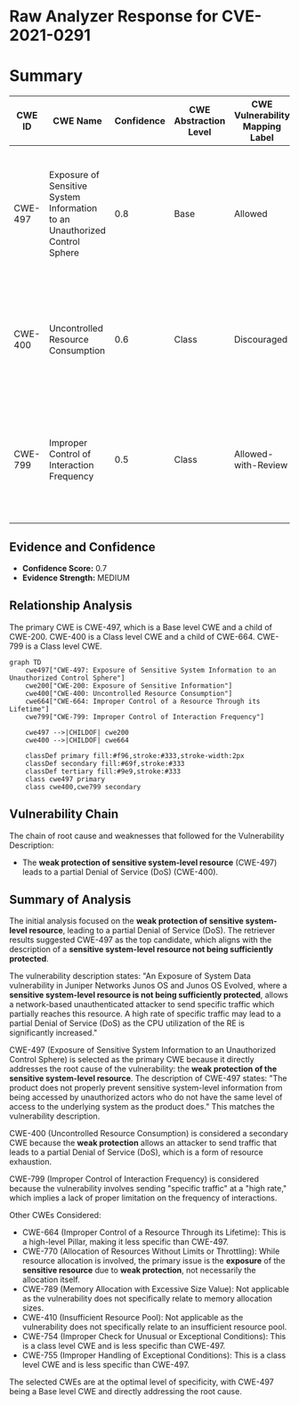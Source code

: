 # Raw Analyzer Response for CVE-2021-0291

# Summary
| CWE ID | CWE Name | Confidence | CWE Abstraction Level | CWE Vulnerability Mapping Label | CWE-Vulnerability Mapping Notes |
|---|---|---|---|---|---|
| CWE-497 | Exposure of Sensitive System Information to an Unauthorized Control Sphere | 0.8 | Base | Allowed | Primary CWE. The product does not properly prevent sensitive system-level information from being accessed by unauthorized actors. |
| CWE-400 | Uncontrolled Resource Consumption | 0.6 | Class | Discouraged | Secondary CWE. The product does not properly control the allocation and maintenance of a limited resource. |
| CWE-799 | Improper Control of Interaction Frequency | 0.5 | Class | Allowed-with-Review | Secondary CWE. The product does not properly limit the number or frequency of interactions that it has with an actor. |

## Evidence and Confidence

*   **Confidence Score:** 0.7
*   **Evidence Strength:** MEDIUM

## Relationship Analysis
The primary CWE is CWE-497, which is a Base level CWE and a child of CWE-200. CWE-400 is a Class level CWE and a child of CWE-664. CWE-799 is a Class level CWE.

```mermaid
graph TD
    cwe497["CWE-497: Exposure of Sensitive System Information to an Unauthorized Control Sphere"]
    cwe200["CWE-200: Exposure of Sensitive Information"]
    cwe400["CWE-400: Uncontrolled Resource Consumption"]
    cwe664["CWE-664: Improper Control of a Resource Through its Lifetime"]
    cwe799["CWE-799: Improper Control of Interaction Frequency"]
    
    cwe497 -->|CHILDOF| cwe200
    cwe400 -->|CHILDOF| cwe664
    
    classDef primary fill:#f96,stroke:#333,stroke-width:2px
    classDef secondary fill:#69f,stroke:#333
    classDef tertiary fill:#9e9,stroke:#333
    class cwe497 primary
    class cwe400,cwe799 secondary
```

## Vulnerability Chain
The chain of root cause and weaknesses that followed for the Vulnerability Description:
  - The **weak protection of sensitive system-level resource** (CWE-497) leads to a partial Denial of Service (DoS) (CWE-400).

## Summary of Analysis
The initial analysis focused on the **weak protection of sensitive system-level resource**, leading to a partial Denial of Service (DoS). The retriever results suggested CWE-497 as the top candidate, which aligns with the description of a **sensitive system-level resource not being sufficiently protected**.

The vulnerability description states: "An Exposure of System Data vulnerability in Juniper Networks Junos OS and Junos OS Evolved, where a **sensitive system-level resource is not being sufficiently protected**, allows a network-based unauthenticated attacker to send specific traffic which partially reaches this resource. A high rate of specific traffic may lead to a partial Denial of Service (DoS) as the CPU utilization of the RE is significantly increased."

CWE-497 (Exposure of Sensitive System Information to an Unauthorized Control Sphere) is selected as the primary CWE because it directly addresses the root cause of the vulnerability: the **weak protection of the sensitive system-level resource**. The description of CWE-497 states: "The product does not properly prevent sensitive system-level information from being accessed by unauthorized actors who do not have the same level of access to the underlying system as the product does." This matches the vulnerability description.

CWE-400 (Uncontrolled Resource Consumption) is considered a secondary CWE because the **weak protection** allows an attacker to send traffic that leads to a partial Denial of Service (DoS), which is a form of resource exhaustion.

CWE-799 (Improper Control of Interaction Frequency) is considered because the vulnerability involves sending "specific traffic" at a "high rate," which implies a lack of proper limitation on the frequency of interactions.

Other CWEs Considered:

*   CWE-664 (Improper Control of a Resource Through its Lifetime): This is a high-level Pillar, making it less specific than CWE-497.
*   CWE-770 (Allocation of Resources Without Limits or Throttling): While resource allocation is involved, the primary issue is the **exposure** of the **sensitive resource** due to **weak protection**, not necessarily the allocation itself.
*   CWE-789 (Memory Allocation with Excessive Size Value): Not applicable as the vulnerability does not specifically relate to memory allocation sizes.
*   CWE-410 (Insufficient Resource Pool): Not applicable as the vulnerability does not specifically relate to an insufficient resource pool.
*   CWE-754 (Improper Check for Unusual or Exceptional Conditions): This is a class level CWE and is less specific than CWE-497.
*   CWE-755 (Improper Handling of Exceptional Conditions): This is a class level CWE and is less specific than CWE-497.

The selected CWEs are at the optimal level of specificity, with CWE-497 being a Base level CWE and directly addressing the root cause.
